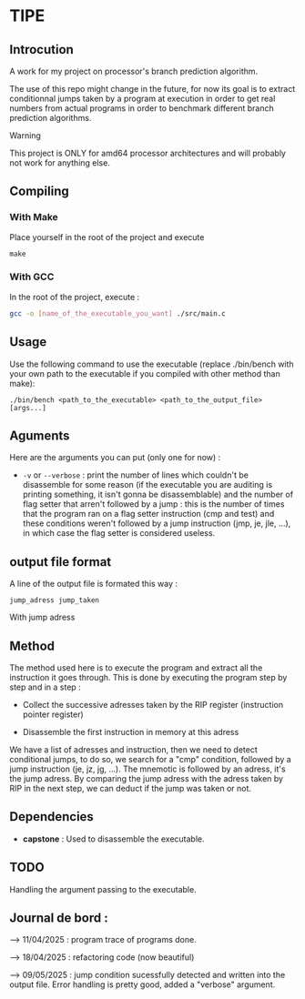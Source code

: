 # TIPE

## Introcution

A work for my project on processor's branch prediction algorithm.

The use of this repo might change in the future, for now its goal is to extract conditionnal jumps taken by a program at execution in order to get real numbers from actual programs in order to benchmark different branch prediction algorithms.

> [!WARNING]  
> This project is ONLY for amd64 processor architectures and will probably not work for anything else.

## Compiling

### With Make

Place yourself in the root of the project and execute

```makefile
make
```
### With GCC

In the root of the project, execute :
```bash
gcc -o [name_of_the_executable_you_want] ./src/main.c
```

## Usage

Use the following command to use the executable (replace ./bin/bench with your own path to the executable if you compiled with other method than make):
```
./bin/bench <path_to_the_executable> <path_to_the_output_file> [args...] 
```

## Aguments

Here are the arguments you can put (only one for now) :

 - `-v` or `--verbose` : print the number of lines which couldn't be disassemble for some reason (if the executable you are auditing is printing something, it isn't gonna be disassemblable) and the number of flag setter that arren't followed by a jump : this is the number of times that the program ran on a flag setter instruction (cmp and test) and these conditions weren't followed by a jump instruction (jmp, je, jle, ...), in which case the flag setter is considered useless. 

## output file format
A line of the output file is formated this way :

```
jump_adress jump_taken
```

With jump adress  

## Method

The method used here is to execute the program and extract all the instruction it goes through. This is done by executing the program step by step and in a step :
 - Collect the successive adresses taken by the RIP register (instruction pointer register)
  
 - Disassemble the first instruction in memory at this adress

We have a list of adresses and instruction, then we need to detect conditional jumps, to do so, we search for a "cmp" condition, followed by a jump instruction (je, jz, jg, ...). The mnemotic is followed by an adress, it's the jump adress. By comparing the jump adress with the adress taken by RIP in the next step, we can deduct if the jump was taken or not.

## Dependencies

- **capstone** : Used to disassemble the executable.

## TODO

Handling the argument passing to the executable.

## Journal de bord :

--> 11/04/2025 : program trace of programs done.

--> 18/04/2025 : refactoring code (now beautiful)

--> 09/05/2025 : jump condition sucessfully detected and written into the output file. Error handling is pretty good, added a "verbose" argument.